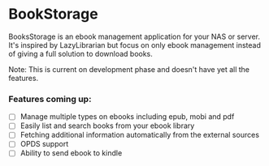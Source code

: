 # BookStorage

BooksStorage is an ebook management application for your NAS or server. It's inspired by LazyLibrarian but focus on only ebook management instead of giving a full solution to download books.

Note: This is current on development phase and doesn't have yet all the features.

### Features coming up:
* [ ] Manage multiple types on ebooks including epub, mobi and pdf
* [ ] Easily list and search books from your ebook library
* [ ] Fetching additional information automatically from the external sources
* [ ] OPDS support
* [ ] Ability to send ebook to kindle
